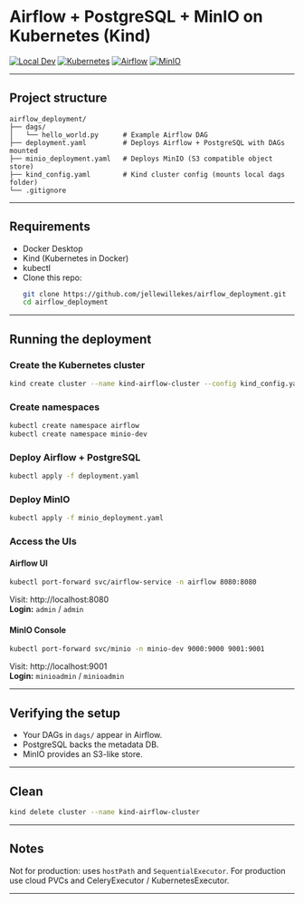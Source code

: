 
# Airflow + PostgreSQL + MinIO on Kubernetes (Kind)

[![Local Dev](https://img.shields.io/badge/env-local-blue)](https://kind.sigs.k8s.io/) 
[![Kubernetes](https://img.shields.io/badge/kubernetes-1.27+-blue?logo=kubernetes)](https://kubernetes.io/)
[![Airflow](https://img.shields.io/badge/apache%20airflow-2.8.2-blue?logo=apache-airflow)](https://airflow.apache.org/)
[![MinIO](https://img.shields.io/badge/minio-latest-orange?logo=minio)](https://min.io/)

---

## Project structure

```text
airflow_deployment/
├── dags/
│   └── hello_world.py      # Example Airflow DAG
├── deployment.yaml         # Deploys Airflow + PostgreSQL with DAGs mounted
├── minio_deployment.yaml   # Deploys MinIO (S3 compatible object store)
├── kind_config.yaml        # Kind cluster config (mounts local dags folder)
└── .gitignore
```

---

## Requirements

- Docker Desktop
- Kind (Kubernetes in Docker)
- kubectl
- Clone this repo:
  ```bash
  git clone https://github.com/jellewillekes/airflow_deployment.git
  cd airflow_deployment
  ```

---

## Running the deployment

### Create the Kubernetes cluster

```bash
kind create cluster --name kind-airflow-cluster --config kind_config.yaml
```

### Create namespaces

```bash
kubectl create namespace airflow
kubectl create namespace minio-dev
```

### Deploy Airflow + PostgreSQL

```bash
kubectl apply -f deployment.yaml
```

### Deploy MinIO

```bash
kubectl apply -f minio_deployment.yaml
```

### Access the UIs

#### Airflow UI

```bash
kubectl port-forward svc/airflow-service -n airflow 8080:8080
```
Visit: http://localhost:8080  
**Login:** `admin` / `admin`

#### MinIO Console

```bash
kubectl port-forward svc/minio -n minio-dev 9000:9000 9001:9001
```
Visit: http://localhost:9001  
**Login:** `minioadmin` / `minioadmin`

---

## Verifying the setup

- Your DAGs in `dags/` appear in Airflow.
- PostgreSQL backs the metadata DB.
- MinIO provides an S3-like store.

---

## Clean

```bash
kind delete cluster --name kind-airflow-cluster
```

---

## Notes

Not for production: uses `hostPath` and `SequentialExecutor`. For production use cloud PVCs and CeleryExecutor / KubernetesExecutor.

---
